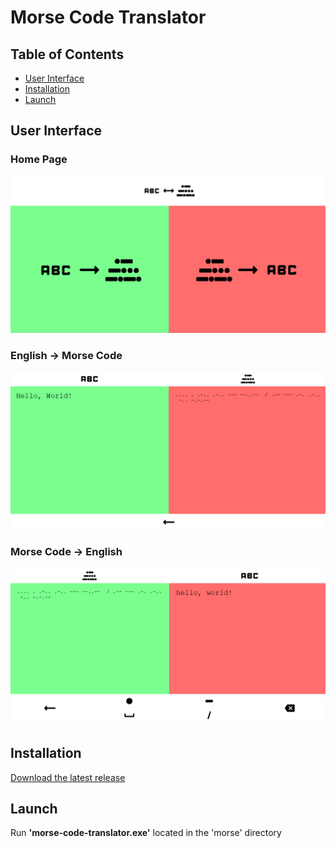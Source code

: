 # Morse Code Translator

## Table of Contents
* [User Interface](#user-interface)
* [Installation](#installation)
* [Launch](#launch)

## User Interface
### Home Page
<img src="https://github.com/aaronmills0/morse-code-translator/blob/main/images/home_page.PNG" width="800">

### English &#8594; Morse Code
<img src="https://github.com/aaronmills0/morse-code-translator/blob/main/images/encode_page.PNG" width="800">

### Morse Code &#8594; English
<img src="https://github.com/aaronmills0/morse-code-translator/blob/main/images/decode_page.PNG" width="800">

## Installation
[Download the latest release](https://github.com/aaronmills0/morse-code-translator/releases/tag/v1.1)

## Launch
Run <b>\'morse-code-translator.exe\'</b> located in the \'morse\' directory
